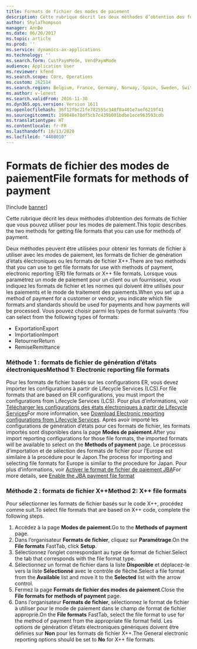 ```yaml
---
title: Formats de fichier des modes de paiement
description: Cette rubrique décrit les deux méthodes d’obtention des formats de fichier que vous pouvez utiliser pour les modes de paiement.
author: ShylaThompson
manager: AnnBe
ms.date: 06/20/2017
ms.topic: article
ms.prod: ''
ms.service: dynamics-ax-applications
ms.technology: ''
ms.search.form: CustPaymMode, VendPaymMode
audience: Application User
ms.reviewer: kfend
ms.search.scope: Core, Operations
ms.custom: 262514
ms.search.region: Belgium, France, Germany, Norway, Spain, Sweden, Switzerland
ms.author: v-lenest
ms.search.validFrom: 2016-11-30
ms.dyn365.ops.version: Version 1611
ms.openlocfilehash: 36f12fbc21fe782555c348f8a401e7aef6219f41
ms.sourcegitcommit: 199848e78df5cb7c439b001bdbe1ece963593cdb
ms.translationtype: HT
ms.contentlocale: fr-FR
ms.lasthandoff: 10/13/2020
ms.locfileid: "4408010"
---
```

# <a name="file-formats-for-methods-of-payment"></a><span data-ttu-id="a967b-103">Formats de fichier des modes de paiement</span><span class="sxs-lookup"><span data-stu-id="a967b-103">File formats for methods of payment</span></span>

[!include [banner](../includes/banner.md)]

<span data-ttu-id="a967b-104">Cette rubrique décrit les deux méthodes d’obtention des formats de fichier que vous pouvez utiliser pour les modes de paiement.</span><span class="sxs-lookup"><span data-stu-id="a967b-104">This topic describes the two methods for getting file formats that you can use for methods of payment.</span></span>

<span data-ttu-id="a967b-105">Deux méthodes peuvent être utilisées pour obtenir les formats de fichier à utiliser avec les modes de paiement, les formats de fichier de génération d’états électroniques ou les formats de fichier X++.</span><span class="sxs-lookup"><span data-stu-id="a967b-105">There are two methods that you can use to get file formats for use with methods of payment, electronic reporting (ER) file formats or X++ file formats.</span></span> <span data-ttu-id="a967b-106">Lorsque vous paramétrez un mode de paiement pour un client ou un fournisseur, vous indiquez les formats de fichier et les normes qui doivent être utilisés pour les paiements et le mode de traitement des paiements.</span><span class="sxs-lookup"><span data-stu-id="a967b-106">When you set up a method of payment for a customer or vendor, you indicate which file formats and standards should be used for payments and how payments will be processed.</span></span> <span data-ttu-id="a967b-107">Vous pouvez choisir parmi les types de format suivants :</span><span class="sxs-lookup"><span data-stu-id="a967b-107">You can select from the following types of formats:</span></span>

-   <span data-ttu-id="a967b-108">Exportation</span><span class="sxs-lookup"><span data-stu-id="a967b-108">Export</span></span>
-   <span data-ttu-id="a967b-109">Importation</span><span class="sxs-lookup"><span data-stu-id="a967b-109">Import</span></span>
-   <span data-ttu-id="a967b-110">Retourner</span><span class="sxs-lookup"><span data-stu-id="a967b-110">Return</span></span>
-   <span data-ttu-id="a967b-111">Remise</span><span class="sxs-lookup"><span data-stu-id="a967b-111">Remittance</span></span>

### <a name="method-1-electronic-reporting-file-formats"></a><span data-ttu-id="a967b-112">Méthode 1 : formats de fichier de génération d’états électroniques</span><span class="sxs-lookup"><span data-stu-id="a967b-112">Method 1: Electronic reporting file formats</span></span>

<span data-ttu-id="a967b-113">Pour les formats de fichier basés sur les configurations ER, vous devez importer les configurations à partir de Lifecycle Services (LCS).</span><span class="sxs-lookup"><span data-stu-id="a967b-113">For file formats that are based on ER configurations, you must import the configurations from Lifecycle Services (LCS).</span></span> <span data-ttu-id="a967b-114">Pour plus d’informations, voir [Télécharger les configurations des états électroniques à partir de Lifecycle Services](../../dev-itpro/analytics/download-electronic-reporting-configuration-lcs.md)</span><span class="sxs-lookup"><span data-stu-id="a967b-114">For more information, see [Download Electronic reporting configurations from Lifecycle Services](../../dev-itpro/analytics/download-electronic-reporting-configuration-lcs.md).</span></span> <span data-ttu-id="a967b-115">Après avoir importé les configurations de génération d’états pour ces formats de fichier, les formats importés sont disponibles dans la page **Modes de paiement**.</span><span class="sxs-lookup"><span data-stu-id="a967b-115">After you import reporting configurations for those file formats, the imported formats will be available to select on the **Methods of payment** page.</span></span> <span data-ttu-id="a967b-116">Le processus d’importation et de sélection des formats de fichier pour l’Europe est similaire à la procédure pour le Japon.</span><span class="sxs-lookup"><span data-stu-id="a967b-116">The process for importing and selecting file formats for Europe is similar to the procedure for Japan.</span></span> <span data-ttu-id="a967b-117">Pour plus d’informations, voir [Activer le format de fichier de paiement JBA](tasks/jba-payment-file-format.md)</span><span class="sxs-lookup"><span data-stu-id="a967b-117">For more details, see [Enable the JBA payment file format](tasks/jba-payment-file-format.md)</span></span>

### <a name="method-2-x-file-formats"></a><span data-ttu-id="a967b-118">Méthode 2 : formats de fichier X++</span><span class="sxs-lookup"><span data-stu-id="a967b-118">Method 2: X++ file formats</span></span>

<span data-ttu-id="a967b-119">Pour sélectionner les formats de fichier basés sur le code X++, procédez comme suit.</span><span class="sxs-lookup"><span data-stu-id="a967b-119">To select file formats that are based on X++ code, complete the following steps.</span></span>

1.  <span data-ttu-id="a967b-120">Accédez à la page **Modes de paiement**.</span><span class="sxs-lookup"><span data-stu-id="a967b-120">Go to the **Methods of payment** page.</span></span>
2.  <span data-ttu-id="a967b-121">Dans l’organisateur **Formats de fichier**, cliquez sur **Paramétrage**.</span><span class="sxs-lookup"><span data-stu-id="a967b-121">On the **File formats** FastTab, click **Setup**.</span></span>
3.  <span data-ttu-id="a967b-122">Sélectionnez l’onglet correspondant au type de format de fichier.</span><span class="sxs-lookup"><span data-stu-id="a967b-122">Select the tab that corresponds with the file format type.</span></span>
4.  <span data-ttu-id="a967b-123">Sélectionnez un format de fichier dans la liste **Disponible** et déplacez-le vers la liste **Sélectionné** avec le contrôle de flèche.</span><span class="sxs-lookup"><span data-stu-id="a967b-123">Select a file format from the **Available** list and move it to the **Selected** list with the arrow control.</span></span>
5.  <span data-ttu-id="a967b-124">Fermez la page **Formats de fichier des modes de paiement**.</span><span class="sxs-lookup"><span data-stu-id="a967b-124">Close the **File formats for methods of payment** page.</span></span>
6.  <span data-ttu-id="a967b-125">Dans l’organisateur **Formats de fichier**, sélectionnez le format de fichier à utiliser pour le mode de paiement dans le champ de format de fichier approprié.</span><span class="sxs-lookup"><span data-stu-id="a967b-125">On the **File formats** FastTab, select the file format to use for the method of payment from the appropriate file format field.</span></span> <span data-ttu-id="a967b-126">Les options de génération d’états électroniques génériques doivent être définies sur **Non** pour les formats de fichier X++.</span><span class="sxs-lookup"><span data-stu-id="a967b-126">The General electronic reporting options should be set to **No** for X++ file formats.</span></span>




